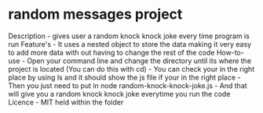 # random messages project
 Description - gives user a random knock knock joke every time program is run
Feature's - It uses a nested object to store the data making it very easy to add more data with out having to change the rest of the code
How-to-use - Open your command line and change the directory until its where the project is located (You can do this with cd)
           - You can check your in the right place by using ls and it should show the js file if your in the right place
           - Then you just need to put in node random-knock-knock-joke.js
           - And that will give you a random knock knock joke everytime you run the code
Licence - MIT held within the folder
